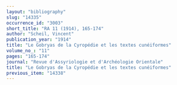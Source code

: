```yaml
---
layout: "bibliography"
slug: "14335"
occurrence_id: "3003"
short_title: "RA 11 (1914), 165-174"
author: "Scheil, Vincent"
publication_year: "1914"
title: "Le Gobryas de la Cyropédie et les textes cunéiformes"
volume_no_: "11"
pages: "165-174"
journal: "Revue d'Assyriologie et d'Archéologie Orientale"
title: "Le Gobryas de la Cyropédie et les textes cunéiformes"
previous_item: "14338"
---
```

